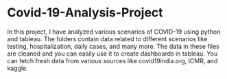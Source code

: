 # Covid-19-Analysis-Project
In this project, I have analyzed various scenarios of COVID-19 using python and tableau. The folders contain data related to different scenarios like testing, hospitalization, daily cases, and many more.
The data in these files are cleaned and you can easily use it to create dashboards in tableau.
You can fetch fresh data from various sources like covid19india.org, ICMR, and kaggle.
